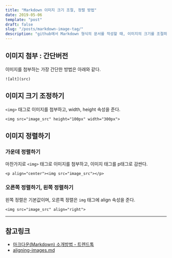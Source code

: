 ```yaml
---
title: "Markdown 이미지 크기 조절, 정렬 방법"
date: 2019-05-06
template: "post"
draft: false
slug: "/posts/markdown-image-tag/"
description: "github에서 Markdown 형식의 문서를 작성할 때, 이미지의 크기를 조절하는 방법과 정렬하는 방법을 정리한 글입니다."
---
```


## 이미지 첨부 : 간단버전
이미지를 첨부하는 가장 간단한 방법은 아래와 같다.

    ![alt](src)

## 이미지 크기 조정하기
`<img>` 태그로 이미지를 첨부하고, width, height 속성을 준다.

    <img src="image_src" height="100px" width="300px">

## 이미지 정렬하기
### 가운데 정렬하기
마찬가지로 `<img>` 태그로 이미지를 첨부하고, 이미지 태그를 p태그로 감싼다.

    <p align="center"><img src="image_src"></p>

### 오른쪽 정렬하기, 왼쪽 정렬하기
왼쪽 정렬은 기본값이며, 오른쪽 정렬은 `img` 태그에 align 속성을 준다.

    <img src="image_src" align="right">
    
***
## 참고링크
* [마크다운(Markdown) 소개방법 - 트렌드톡](https://news.trendtalk.kr/markdown-intro/#index-08)
* [aligning-images.md](https://gist.github.com/DavidWells/7d2e0e1bc78f4ac59a123ddf8b74932d)